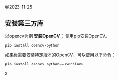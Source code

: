 @2023-11-25

## 安装第三方库
以opencv为例
**安装OpenCV：** 使用pip安装OpenCV。

`pip install opencv-python`

如果你需要安装特定版本的OpenCV，可以使用以下命令：

`pip install opencv-python==<version>`


》                              
